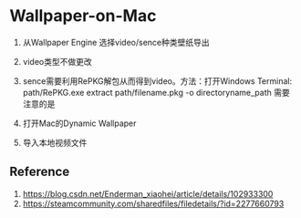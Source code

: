 # Wallpaper-on-Mac
1. 从Wallpaper Engine 选择video/sence种类壁纸导出

2. video类型不做更改

3. sence需要利用RePKG解包从而得到video。方法：打开Windows Terminal: path/RePKG.exe extract path/filename.pkg -o directoryname_path
   需要注意的是

5. 打开Mac的Dynamic Wallpaper

6. 导入本地视频文件

## Reference
1. https://blog.csdn.net/Enderman_xiaohei/article/details/102933300
3. https://steamcommunity.com/sharedfiles/filedetails/?id=2277660793
